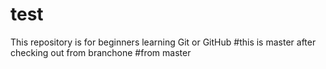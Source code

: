 # test

This repository is for beginners learning Git or GitHub
#this is master after checking out from branchone
#from master

